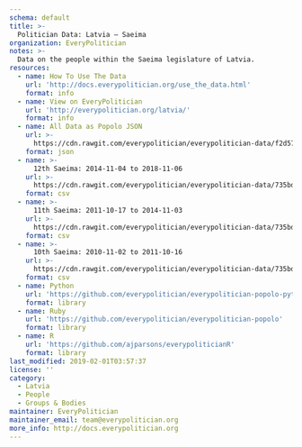 ```yaml
---
schema: default
title: >-
  Politician Data: Latvia — Saeima
organization: EveryPolitician
notes: >-
  Data on the people within the Saeima legislature of Latvia.
resources:
  - name: How To Use The Data
    url: 'http://docs.everypolitician.org/use_the_data.html'
    format: info
  - name: View on EveryPolitician
    url: 'http://everypolitician.org/latvia/'
    format: info
  - name: All Data as Popolo JSON
    url: >-
      https://cdn.rawgit.com/everypolitician/everypolitician-data/f2d57103d24bedde28ffad6c9b5cf96124ecaf56/data/Latvia/Saeima/ep-popolo-v1.0.json
    format: json
  - name: >-
      12th Saeima: 2014-11-04 to 2018-11-06
    url: >-
      https://cdn.rawgit.com/everypolitician/everypolitician-data/735bd51cd6905a3ac9fb662175a9f02a0f21626c/data/Latvia/Saeima/term-12.csv
    format: csv
  - name: >-
      11th Saeima: 2011-10-17 to 2014-11-03
    url: >-
      https://cdn.rawgit.com/everypolitician/everypolitician-data/735bd51cd6905a3ac9fb662175a9f02a0f21626c/data/Latvia/Saeima/term-11.csv
    format: csv
  - name: >-
      10th Saeima: 2010-11-02 to 2011-10-16
    url: >-
      https://cdn.rawgit.com/everypolitician/everypolitician-data/735bd51cd6905a3ac9fb662175a9f02a0f21626c/data/Latvia/Saeima/term-10.csv
    format: csv
  - name: Python
    url: 'https://github.com/everypolitician/everypolitician-popolo-python'
    format: library
  - name: Ruby
    url: 'https://github.com/everypolitician/everypolitician-popolo'
    format: library
  - name: R
    url: 'https://github.com/ajparsons/everypoliticianR'
    format: library
last_modified: 2019-02-01T03:57:37
license: ''
category:
  - Latvia
  - People
  - Groups & Bodies
maintainer: EveryPolitician
maintainer_email: team@everypolitician.org
more_info: http://docs.everypolitician.org
---
```

